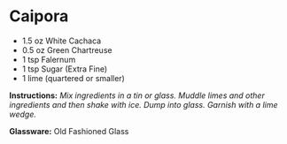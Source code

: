 # Caipora

* 1.5 oz White Cachaca
* 0.5 oz Green Chartreuse
* 1 tsp Falernum
* 1 tsp Sugar (Extra Fine)
* 1 lime (quartered or smaller)

__Instructions:__ _Mix ingredients in a tin or glass. Muddle limes and other ingredients and then shake with ice. Dump into glass. Garnish with a lime wedge._

__Glassware:__ Old Fashioned Glass